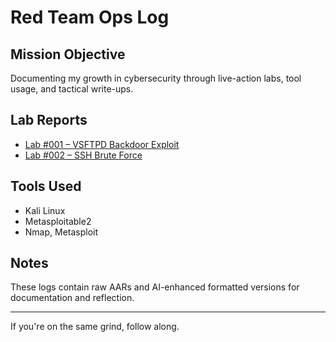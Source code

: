 # Red Team Ops Log 

## Mission Objective

Documenting my growth in cybersecurity through live-action labs, tool usage, and tactical write-ups.

## Lab Reports

- [Lab #001 – VSFTPD Backdoor Exploit](labs/Lab-001/)
- [Lab #002 – SSH Brute Force](labs/Lab-002/)

## Tools Used

- Kali Linux
- Metasploitable2
- Nmap, Metasploit

## Notes

These logs contain raw AARs and AI-enhanced formatted versions for documentation and reflection.

---
If you're on the same grind, follow along.

